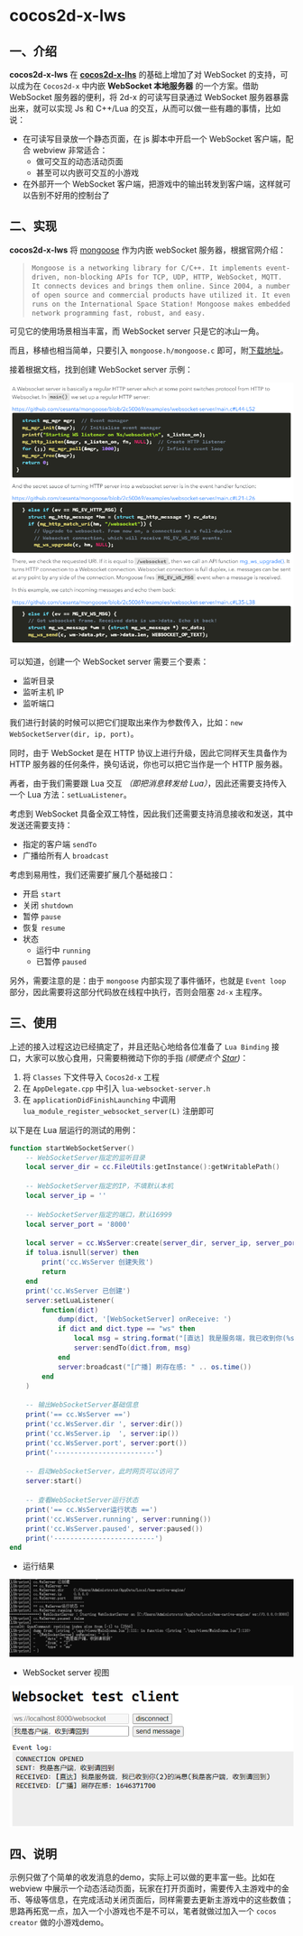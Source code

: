 # cocos2d-x-lws

## 一、介绍

**cocos2d-x-lws** 在 **[cocos2d-x-lhs](https://github.com/DoooReyn/cocos2d-x-lhs)** 的基础上增加了对 WebSocket 的支持，可以成为在 `Cocos2d-x` 中内嵌 **WebSocket 本地服务器** 的一个方案。借助 WebSocket 服务器的便利，将 2d-x 的可读写目录通过 WebSocket 服务器暴露出来，就可以实现 Js 和 C++/Lua 的交互，从而可以做一些有趣的事情，比如说：

-   在可读写目录放一个静态页面，在 js 脚本中开启一个 WebSocket 客户端，配合 webview 非常适合：
    -   做可交互的动态活动页面
    -   甚至可以内嵌可交互的小游戏
-   在外部开一个 WebSocket 客户端，把游戏中的输出转发到客户端，这样就可以告别不好用的控制台了

## 二、实现

**cocos2d-x-lws** 将 [mongoose](https://mongoose.ws/) 作为内嵌 webSocket 服务器，根据官网介绍：

>     Mongoose is a networking library for C/C++. It implements event-driven, non-blocking APIs for TCP, UDP, HTTP, WebSocket, MQTT. It connects devices and brings them online. Since 2004, a number of open source and commercial products have utilized it. It even runs on the International Space Station! Mongoose makes embedded network programming fast, robust, and easy.

可见它的使用场景相当丰富，而 WebSocket server 只是它的冰山一角。

而且，移植也相当简单，只要引入 `mongoose.h/mongoose.c` 即可，附[下载地址](https://github.com/cesanta/mongoose/releases)。

接着根据文档，找到创建 WebSocket server 示例：

![用法](./screenshot/usage.png)

可以知道，创建一个 WebSocket server 需要三个要素：

-   监听目录
-   监听主机 IP
-   监听端口

我们进行封装的时候可以把它们提取出来作为参数传入，比如：`new WebSocketServer(dir, ip, port)`。

同时，由于 WebSocket 是在 HTTP 协议上进行升级，因此它同样天生具备作为 HTTP 服务器的任何条件，换句话说，你也可以把它当作是一个 HTTP 服务器。

再者，由于我们需要跟 Lua 交互 _（即把消息转发给 Lua）_，因此还需要支持传入一个 Lua 方法：`setLuaListener`。

考虑到 WebSocket 具备全双工特性，因此我们还需要支持消息接收和发送，其中发送还需要支持：

-   指定的客户端 `sendTo`
-   广播给所有人 `broadcast`

考虑到易用性，我们还需要扩展几个基础接口：

-   开启 `start`
-   关闭 `shutdown`
-   暂停 `pause`
-   恢复 `resume`
-   状态
    -   运行中 `running`
    -   已暂停 `paused`

另外，需要注意的是：由于 `mongoose` 内部实现了事件循环，也就是 `Event loop` 部分，因此需要将这部分代码放在线程中执行，否则会阻塞 `2d-x` 主程序。

## 三、使用

上述的接入过程这边已经搞定了，并且还贴心地给各位准备了 `Lua Binding` 接口，大家可以放心食用，只需要稍微动下你的手指 _(顺便点个 [Star](https://github.com/DoooReyn/cocos2d-x-lws))_：

1. 将 `Classes` 下文件导入 `Cocos2d-x` 工程
2. 在 `AppDelegate.cpp` 中引入 `lua-websocket-server.h`
3. 在 `applicationDidFinishLaunching` 中调用 `lua_module_register_websocket_server(L)` 注册即可

以下是在 Lua 层运行的测试的用例：

```lua
function startWebSocketServer()
    -- WebSocketServer指定的监听目录
    local server_dir = cc.FileUtils:getInstance():getWritablePath()

    -- WebSocketServer指定的IP，不填默认本机
    local server_ip = ''

    -- WebSocketServer指定的端口，默认16999
    local server_port = '8000'

    local server = cc.WsServer:create(server_dir, server_ip, server_port)
    if tolua.isnull(server) then
        print('cc.WsServer 创建失败')
        return
    end
    print('cc.WsServer 已创建')
    server:setLuaListener(
        function(dict)
            dump(dict, '[WebSocketServer] onReceive: ')
            if dict and dict.type == "ws" then
                local msg = string.format("[直达] 我是服务端，我已收到你(%s)的消息(%s)", dict.from, dict.data)
                server:sendTo(dict.from, msg)
            end
            server:broadcast("[广播] 刷存在感: " .. os.time())
        end
    )

    -- 输出WebSocketServer基础信息
    print('== cc.WsServer ==')
    print('cc.WsServer.dir ', server:dir())
    print('cc.WsServer.ip  ', server:ip())
    print('cc.WsServer.port', server:port())
    print('-------------------------')

    -- 启动WebSocketServer，此时网页可以访问了
    server:start()

    -- 查看WebSocketServer运行状态
    print('== cc.WsServer运行状态 ==')
    print('cc.WsServer.running', server:running())
    print('cc.WsServer.paused', server:paused())
    print('-------------------------')
end
```

-   运行结果

![运行测试](./screenshot/console.png)

-   WebSocket server 视图

![WebSocket server 视图](./screenshot/web-page.png)

## 四、说明

示例只做了个简单的收发消息的demo，实际上可以做的更丰富一些。比如在 webview 中展示一个动态活动页面，玩家在打开页面时，需要传入主游戏中的金币、等级等信息，在完成活动关闭页面后，同样需要去更新主游戏中的这些数值；思路再拓宽一点，加入一个小游戏也不是不可以，笔者就做过加入一个 `cocos creator` 做的小游戏demo。
